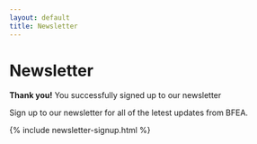 ```yaml
---
layout: default
title: Newsletter
---
```


# Newsletter

<div class="alert alert-success" role="alert">
  <strong>Thank you!</strong> You successfully signed up to our newsletter
</div>

Sign up to our newsletter for all of the letest updates from BFEA.

{% include newsletter-signup.html %}
